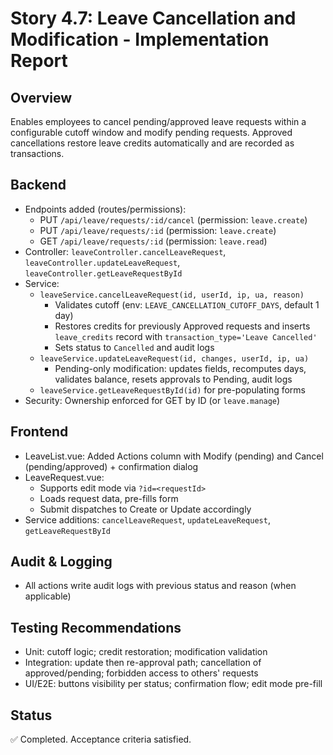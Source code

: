 # Story 4.7: Leave Cancellation and Modification - Implementation Report

## Overview
Enables employees to cancel pending/approved leave requests within a configurable cutoff window and modify pending requests. Approved cancellations restore leave credits automatically and are recorded as transactions.

## Backend
- Endpoints added (routes/permissions):
  - PUT `/api/leave/requests/:id/cancel` (permission: `leave.create`)
  - PUT `/api/leave/requests/:id` (permission: `leave.create`)
  - GET `/api/leave/requests/:id` (permission: `leave.read`)
- Controller: `leaveController.cancelLeaveRequest`, `leaveController.updateLeaveRequest`, `leaveController.getLeaveRequestById`
- Service:
  - `leaveService.cancelLeaveRequest(id, userId, ip, ua, reason)`
    - Validates cutoff (env: `LEAVE_CANCELLATION_CUTOFF_DAYS`, default 1 day)
    - Restores credits for previously Approved requests and inserts `leave_credits` record with `transaction_type='Leave Cancelled'`
    - Sets status to `Cancelled` and audit logs
  - `leaveService.updateLeaveRequest(id, changes, userId, ip, ua)`
    - Pending-only modification: updates fields, recomputes days, validates balance, resets approvals to Pending, audit logs
  - `leaveService.getLeaveRequestById(id)` for pre-populating forms
- Security: Ownership enforced for GET by ID (or `leave.manage`)

## Frontend
- LeaveList.vue: Added Actions column with Modify (pending) and Cancel (pending/approved) + confirmation dialog
- LeaveRequest.vue:
  - Supports edit mode via `?id=<requestId>`
  - Loads request data, pre-fills form
  - Submit dispatches to Create or Update accordingly
- Service additions: `cancelLeaveRequest`, `updateLeaveRequest`, `getLeaveRequestById`

## Audit & Logging
- All actions write audit logs with previous status and reason (when applicable)

## Testing Recommendations
- Unit: cutoff logic; credit restoration; modification validation
- Integration: update then re-approval path; cancellation of approved/pending; forbidden access to others' requests
- UI/E2E: buttons visibility per status; confirmation flow; edit mode pre-fill

## Status
✅ Completed. Acceptance criteria satisfied.

